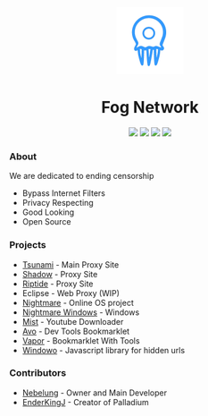 <p align="center">
<img width="120px" src="https://raw.githubusercontent.com/FogNetwork/.github/main/img/FN2.png">
</p>

<h1 align="center">Fog Network</h1>

<p align="center">
<a href="https://discord.gg/yk33HZSZkU"><img height="30px" src="https://img.shields.io/badge/Discord-7289DA?style=for-the-badge&logo=discord&logoColor=white"><img></a>
<a href="https://github.com/FogNetwork"><img height="30px" src="https://img.shields.io/badge/GitHub-100000?style=for-the-badge&logo=github&logoColor=white"><img></a>
<a href="https://twitter.com/Fog_Network"><img height="30px" src="https://img.shields.io/badge/Twitter-1DA1F2?style=for-the-badge&logo=twitter&logoColor=white"><img></a>
<a href="https://reddit.com/r/FogNetwork"><img height="30px" src="https://img.shields.io/badge/Reddit-FF4500?style=for-the-badge&logo=reddit&logoColor=white"><img></a>
</p>

### About
We are dedicated to ending censorship
- Bypass Internet Filters
- Privacy Respecting
- Good Looking
- Open Source

### Projects
- [Tsunami](https://github.com/FogNetwork/Tsunami) - Main Proxy Site
- [Shadow](https://github.com/FogNetwork/Shadow) - Proxy Site
- [Riptide](https://github.com/FogNetwork/Riptide) - Proxy Site
- Eclipse - Web Proxy (WIP)
- [Nightmare](https://github.com/FogNetwork/Nightmare) - Online OS project
- [Nightmare Windows](https://github.com/FogNetwork/Nightmare-Windows) - Windows
- [Mist](https://github.com/FogNetwork/Mist) - Youtube Downloader
- [Avo](https://github.com/FogNetwork/Avo) - Dev Tools Bookmarklet
- [Vapor](https://github.com/FogNetwork/Vapor) - Bookmarklet With Tools
- [Windowo](https://github.com/FogNetwork/Windowo) - Javascript library for hidden urls

### Contributors
- [Nebelung](https://github.com/Nebelung-Dev) - Owner and Main Developer
- [EnderKingJ](https://github.com/EnderKingJ) - Creator of Palladium
